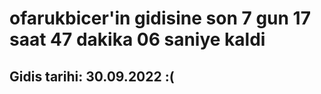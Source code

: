 # ofarukbicer'in gidisine son 7 gun 17 saat 47 dakika 06 saniye kaldi

## Gidis tarihi: 30.09.2022 :(